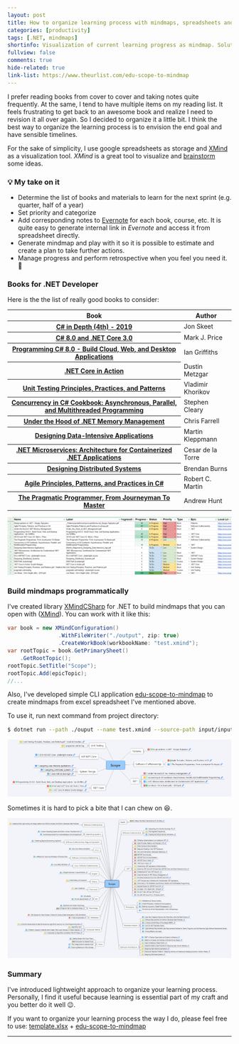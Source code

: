```yaml
---
layout: post
title: How to organize learning process with mindmaps, spreadsheets and .NET Core
categories: [productivity]
tags: [.NET, mindmaps]
shortinfo: Visualization of current learning progress as mindmap. Solution is based on <a href="https://nikiforovall.github.io/xmindcsharp/">XMindCsharp</a>.
fullview: false
comments: true
hide-related: true
link-list: https://www.theurlist.com/edu-scope-to-mindmap
---
```


I prefer reading books from cover to cover and taking notes quite frequently. At the same, I tend to have multiple items on my reading list. It feels frustrating to get back to an awesome book and realize I need to revision it all over again. So I decided to organize it a little bit. I think the best way to organize the learning process is to envision the end goal and have sensible timelines.

For the sake of simplicity, I use google spreadsheets as storage and [XMind](https://www.xmind.net/) as a visualization tool. *XMind* is a great tool to visualize and [brainstorm](https://babokpage.wordpress.com/techniques/brainstorming/) some ideas.

### 💡 My take on it

* Determine the list of books and materials to learn for the next sprint (e.g. quarter, half of a year)
* Set priority and categorize
* Add corresponding notes to [Evernote](https://evernote.com/) for each book, course, etc. It is quite easy to generate internal link in *Evernote* and access it from spreadsheet directly.
* Generate mindmap and play with it so it is possible to estimate and create a plan to take further actions.
* Manage progress and perform retrospective when you feel you need it. 🔁

### Books for .NET Developer

Here is the the list of really good books to consider:

<table class="table table-sm table-responsive table-striped table-hover">
  <thead>
    <tr>
      <th scope="col">Book</th>
      <th scope="col">Author</th>
    </tr>
  </thead>
  <tbody>
        <tr>
      <th scope="row"><a href="https://www.mazon.com/C-Depth-Jon-Skeet/dp/1617294535">C# in Depth (4th) - 2019</a></th>
      <td colspan="2">Jon Skeet</td>
    </tr>
    <tr>
      <th scope="row"><a href="https://www.mazon.com/8-0-NET-Core-3-0-Cross-Platform/dp/1788478126">C# 8.0 and .NET Core 3.0</a></th>
      <td colspan="2">Mark J. Price</td>
    </tr>
    <tr>
      <th scope="row"><a href="https://www.mazon.com/Programming-8-0-Windows-Desktop-Applications/dp/1492056812">Programming C# 8.0 - Build Cloud, Web, and Desktop Applications</a></th>
      <td colspan="2">Ian Griffiths</td>
    </tr>
    <tr>
      <th scope="row"><a href="https://www.mazon.com/NET-Core-Action-Dustin-Metzgar/dp/1617294276">.NET Core in Action</a></th>
      <td colspan="2">Dustin Metzgar</td>
    </tr>
    <tr>
      <th scope="row"><a href="https://www.mazon.com/Unit-Testing-Principles-Practices-Patterns/dp/1617296279">Unit Testing Principles, Practices, and Patterns</a></th>
      <td colspan="2">Vladimir Khorikov</td>
    </tr>
    <tr>
      <th scope="row"><a href="https://www.mazon.com/Concurrency-Cookbook-Asynchronous-Multithreaded-Programming-ebook/dp/B07WRN3SSK">Concurrency in C# Cookbook: Asynchronous, Parallel, and Multithreaded Programming</a></th>
      <td colspan="2">Stephen Cleary</td>
    </tr>
    <tr>
      <th scope="row"><a href="https://www.mazon.com/Under-Hood-NET-Memory-Management/dp/1906434751">Under the Hood of .NET Memory Management</a></th>
      <td colspan="2">Chris Farrell</td>
    </tr>
    <tr>
      <th scope="row"><a href="https://www.mazon.com/Designing-Data-Intensive-Applications-Reliable-Maintainable/dp/1449373321">Designing Data-Intensive Applications</a></th>
      <td colspan="2">Martin Kleppmann</td>
    </tr>
    <tr>
      <th scope="row"><a href="https://docs.icrosoft.com/en-us/dotnet/architecture/microservices/">.NET Microservices: Architecture for Containerized .NET Applications</a></th>
      <td colspan="2">Cesar de la Torre</td>
    </tr>
    <tr>
      <th scope="row"><a href="https://zure.microsoft.com/en-us/resources/designing-distributed-systems/">Designing Distributed Systems</a></th>
      <td colspan="2">Brendan Burns</td>
    </tr>
    <tr>
      <th scope="row"><a href="https://www.mazon.com/Agile-Principles-Patterns-Practices-C/dp/0131857258">Agile Principles, Patterns, and Practices in C#</a></th>
      <td colspan="2">Robert C. Martin</td>
    </tr>
    <tr>
      <th scope="row"><a href="https://www.amazon.com/Pragmatic-Programmer-Journeyman-Master-ebook/dp/B003GCTQAE">The Pragmatic Programmer, From Journeyman To Master</a></th>
      <td colspan="2">Andrew Hunt</td>
    </tr>
  </tbody>
</table>


![input_1](/assets/edu-scope/input_1.png)

### Build mindmaps programmatically

I've created library [XMindCSharp](https://nikiforovall.github.io/xmindcsharp/) for .NET to build mindmaps that you can open with ([XMind](https://www.xmind.net/)).
You can work with it like this:

```csharp
var book = new XMindConfiguration()
                .WithFileWriter("./output", zip: true)
                .CreateWorkBook(workbookName: "test.xmind");
var rootTopic = book.GetPrimarySheet()
    .GetRootTopic();
rootTopic.SetTitle("Scope");
rootTopic.Add(epicTopic);
//...
```

Also, I've developed simple CLI application [edu-scope-to-mindmap](https://github.com/NikiforovAll/edu-scope-to-mindmap) to create mindmaps from excel spreadsheet I've mentioned above.

To use it, run next command from project directory:

```bash
$ dotnet run --path ./ouput --name test.xmind --source-path input/input.xlsx
```

![output_1](/assets/edu-scope/example_output1.png)

Sometimes it is hard to pick a bite that I can chew on 😆.

![output_2](/assets/edu-scope/output_2.png)

### Summary

I've introduced lightweight approach to organize your learning process. Personally, I find it useful because learning is essential part of my craft and you better do it well 😉.

If you want to organize your learning process the way I do, please feel free to use: [template.xlsx](https://github.com/NikiforovAll/nikiforovall.github.io/blob/master/assets/edu-scope/Template.xlsx) + [edu-scope-to-mindmap](https://github.com/NikiforovAll/edu-scope-to-mindmap)

---
